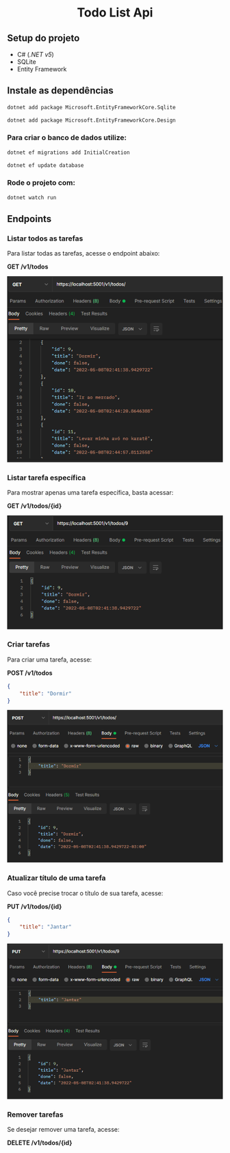 <h1 align="center"> Todo List Api </h1>

## Setup do projeto
- C# (_.NET v5_)
- SQLite
- Entity Framework

## Instale as dependências
```
dotnet add package Microsoft.EntityFrameworkCore.Sqlite
```
```
dotnet add package Microsoft.EntityFrameworkCore.Design
```

### Para criar o banco de dados utilize:
```
dotnet ef migrations add InitialCreation
```
```
dotnet ef update database
```
### Rode o projeto com:
``` 
dotnet watch run
```

## Endpoints

### Listar todos as tarefas
Para listar todas as tarefas, acesse o endpoint abaixo: 
<br>

**GET /v1/todos**

![listar todas as tarefas](./imagens/get_all_todos.png)

### Listar tarefa específica
Para mostrar apenas uma tarefa específica, basta acessar:
<br>

**GET /v1/todos/{id}**

![tarefa especifica](./imagens/get_id_todo.png)

### Criar tarefas
Para criar uma tarefa, acesse: <br>

**POST /v1/todos**
``` Json
{
	"title": "Dormir"
}
```
![criar tarefa](./imagens/post_todo.png)

### Atualizar título de uma tarefa
Caso você precise trocar o título de sua tarefa, acesse:
<br>

**PUT /v1/todos/{id}**
``` Json
{
	"title": "Jantar"
}
```
![atualizar titulo](./imagens/put_todo.png)

### Remover tarefas
Se desejar remover uma tarefa, acesse: 
<br>

**DELETE /v1/todos/{id}**